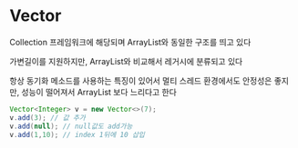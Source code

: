 # Vector

Collection 프레임워크에 해당되며 ArrayList와 동일한 구조를 띄고 있다

가변길이를 지원하지만, ArrayList와 비교해서 레거시에 분류되고 있다

항상 동기화 메소드를 사용하는 특징이 있어서 멀티 스레드 환경에서도 안정성은 좋지만, 성능이 떨어져서 ArrayList 보다 느리다고 한다

```java
Vector<Integer> v = new Vector<>(7);
v.add(3); // 값 추가
v.add(null); // null값도 add가능
v.add(1,10); // index 1뒤에 10 삽입
```

